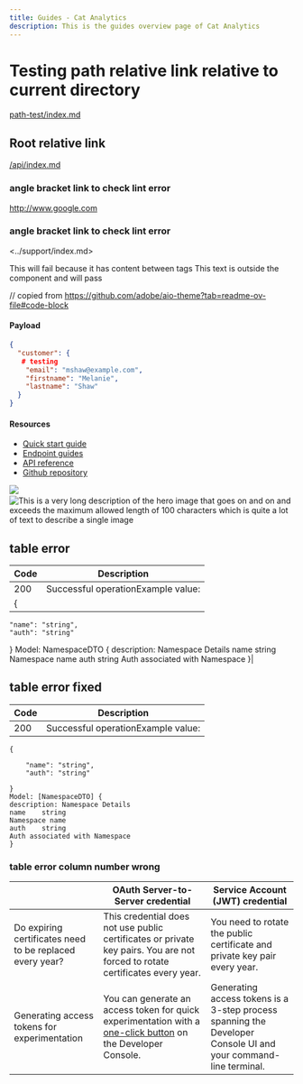 ```yaml
---
title: Guides - Cat Analytics
description: This is the guides overview page of Cat Analytics
---
```


# Testing path relative link relative to current directory

[path-test/index.md](path-test/index.md)

## Root relative link

[/api/index.md](/api/index.md)

### angle bracket link to check lint error
<http://www.google.com>

### angle bracket link to check lint error
<../support/index.md>

<InlineAlert slots="text">
This will fail because it has content between tags
</InlineAlert>

<InlineAlert slots="text" />
This text is outside the component and will pass

// copied from https://github.com/adobe/aio-theme?tab=readme-ov-file#code-block

<CodeBlock slots="heading, code" repeat="2" languages="JSON, JSON">

#### Payload

```json
{
  "customer": {
   # testing
    "email": "mshaw@example.com",
    "firstname": "Melanie",
    "lastname": "Shaw"
  }
}
```
</CodeBlock>

<Resources slots="heading, links">

#### Resources

* [Quick start guide](getting-started/index.md)
* [Endpoint guides](endpoints/index.md)
* [API reference](https://github.com/AdobeDocs/data-collection-apis)
* [Github repository](https://github.com/AdobeDocs/data-collection-apis)

</Resources>

<img src="hero.png" />

<img src="hero2.png" alt="" />

<img src="hero3.png" alt="This is a very long description of the hero image that goes on and on and exceeds the maximum allowed length of 100 characters which is quite a lot of text to describe a single image" />

## table error

| Code | Description                        |
| ---- | ---------------------------------- |
| 200  | Successful operationExample value: |
| {    |                                    |

    "name": "string",
    "auth": "string"

}
Model:
NamespaceDTO {
description: Namespace Details
name    string
Namespace name
auth    string
Auth associated with Namespace
}|


## table error fixed

| Code | Description                        |
| ---- | ---------------------------------- |
| 200  | Successful operationExample value: |

``` 
{   

    "name": "string",
    "auth": "string"

}
Model: [NamespaceDTO] {
description: Namespace Details
name    string
Namespace name
auth    string
Auth associated with Namespace
}
```

### table error column number wrong

 |                                                      | OAuth Server-to-Server credential                                                                                         | Service Account (JWT) credential                                                                                   |
|------------------------------------------------------|---------------------------------------------------------------------------------------------------------------------------|--------------------------------------------------------------------------------------------------------------------|
| Do expiring certificates need to be replaced every year? | This credential does not use public certificates or private key pairs. You are not forced to rotate certificates every year. | You need to rotate the public certificate and private key pair every year. | 4th column|
| Generating access tokens for experimentation         | You can generate an access token for quick experimentation with a [one-click button](./implementation.md#generate-access-tokens) on the Developer Console.              | Generating access tokens is a 3-step process spanning the Developer Console UI and your command-line terminal. |



<!-- comment not allowed -->



